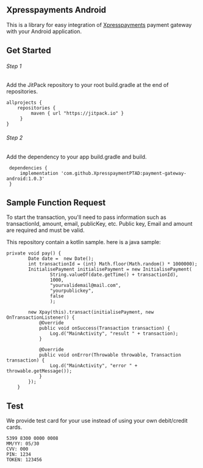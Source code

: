 ## Xpresspayments Android

This is a library for easy integration of [Xpresspayments](https://https://www.xpresspayments.com.com) payment gateway with your Android application.

## Get Started

###### Step 1

Add the JitPack repository to your root build.gradle at the end of repositories.

```
allprojects {
    repositories {
         maven { url "https://jitpack.io" }
     }
}
```

###### Step 2

Add the dependency to your app build.gradle and build.

```
 dependencies {
     implementation 'com.github.XpresspaymentPTAD:payment-gateway-android:1.0.3'
 }

```

## Sample Function Request

To start the transaction, you'll need to pass information such as transactionId, amount, email, publicKey, etc. Public key, Email and amount are required and must be valid.

This repository contain a kotlin sample. here is a java sample:

```
private void pay() {
        Date date =  new Date();
        int transactionId = (int) Math.floor(Math.random() * 1000000);
        InitialisePayment initialisePayment = new InitialisePayment(
                String.valueOf(date.getTime() + transactionId),
                1000,
                "yourvalidemail@mail.com",
                "yourpublickey",
                false
                );

        new Xpay(this).transact(initialisePayment, new OnTransactionListener() {
            @Override
            public void onSuccess(Transaction transaction) {
                Log.d("MainActivity", "result " + transaction);
            }

            @Override
            public void onError(Throwable throwable, Transaction transaction) {
                Log.d("MainActivity", "error " + throwable.getMessage());
            }
        });
    }

```

## Test

We provide test card for your use instead of using your own debit/credit cards.

```
5399 8300 0000 0008
MM/YY: 05/30
CVV: 000
PIN: 1234
TOKEN: 123456
```
